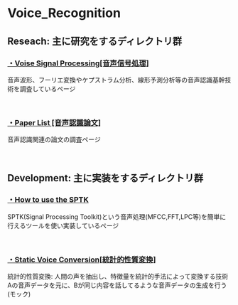 # Voice_Recognition

## Reseach: 主に研究をするディレクトリ群<br>

### [・Voise Signal Processing[音声信号処理]](https://github.com/xxxHAL/AutomaticSpeechRecognition/tree/master/Voice_Signal)<br>

音声波形、フーリエ変換やケプストラム分析、線形予測分析等の音声認識基幹技術を調査しているページ

<br>

### [・Paper List [音声認識論文]](https://github.com/xxxHAL/AutomaticSpeechRecognition/tree/master/PaperList)<br>

音声認識関連の論文の調査ページ

<br>


## Development: 主に実装をするディレクトリ群<br>

### [・How to use the SPTK](https://github.com/xxxHAL/AutomaticSpeechRecognition/tree/master/SPTK)<br>

SPTK(Signal Processing Toolkit)という音声処理(MFCC,FFT,LPC等)を簡単に行えるツールを使い実装しているページ

<br>

### [・Static Voice Conversion[統計的性質変換]](https://github.com/xxxHAL/AutomaticSpeechRecognition/tree/master/SVC)<br>

統計的性質変換: 人間の声を抽出し、特徴量を統計的手法によって変換する技術<br>
Aの音声データを元に、Bが同じ内容を話してるような音声データの生成を行う<br>
(モック)

<br>

